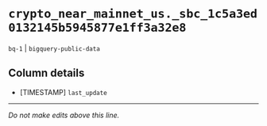 # `crypto_near_mainnet_us._sbc_1c5a3ed0132145b5945877e1ff3a32e8`
`bq-1` | `bigquery-public-data`

## Column details
* [TIMESTAMP] `last_update`

-------------------------------------------------------------------------------
*Do not make edits above this line.*
